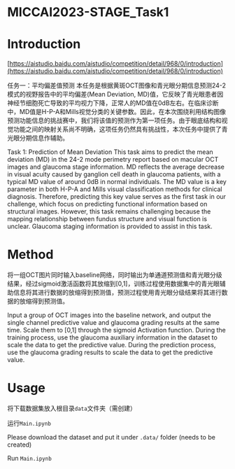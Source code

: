 # MICCAI2023-STAGE_Task1

# Introduction

[https://aistudio.baidu.com/aistudio/competition/detail/968/0/introduction](https://aistudio.baidu.com/aistudio/competition/detail/968/0/introduction)

任务一：平均偏差值预测
本任务是根据黄斑OCT图像和青光眼分期信息预测24-2模式的视野报告中的平均偏差(Mean Deviation, MD)值，它反映了青光眼患者因神经节细胞死亡导致的平均视力下降，正常人的MD值在0dB左右。在临床诊断中，MD值是H-P-A和Mills视觉分类的关键参数。因此，在本次围绕利用结构图像预测功能信息的挑战赛中，我们将该值的预测作为第一项任务。由于眼底结构和视觉功能之间的映射关系尚不明确，这项任务仍然具有挑战性，本次任务中提供了青光眼分期信息作辅助。

Task 1: Prediction of Mean Deviation
This task aims to predict the mean deviation (MD) in the 24-2 mode perimetry report based on macular OCT images and glaucoma stage information. MD reflects the average decrease in visual acuity caused by ganglion cell death in glaucoma patients, with a typical MD value of around 0dB in normal individuals. The MD value is a key parameter in both H-P-A and Mills visual classification methods for clinical diagnosis. Therefore, predicting this key value serves as the first task in our challenge, which focus on predicting functional information based on structural images. However, this task remains challenging because the mapping relationship between fundus structure and visual function is unclear. Glaucoma staging information is provided to assist in this task.

# Method
将一组OCT图片同时输入baseline网络，同时输出为单通道预测值和青光眼分级结果，经过sigmoid激活函数将其放缩到[0,1]，训练过程使用数据集中的青光眼辅助信息将其进行数据的放缩得到预测值，预测过程使用青光眼分级结果将其进行数据的放缩得到预测值。

Input a group of OCT images into the baseline network, and output the single channel predictive value and glaucoma grading results at the same time. Scale them to [0,1] through the sigmoid Activation function. During the training process, use the glaucoma auxiliary information in the dataset to scale the data to get the predictive value. During the prediction process, use the glaucoma grading results to scale the data to get the predictive value.

# Usage
将下载数据集放入根目录`data`文件夹（需创建）

运行`Main.ipynb`

Please download the dataset and put it under `.data/` folder (needs to be created)

Run `Main.ipynb`

